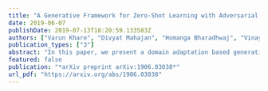 ```yaml
---
title: "A Generative Framework for Zero-Shot Learning with Adversarial Domain Adaptation"
date: 2019-06-07
publishDate: 2019-07-13T18:20:59.133583Z
authors: ["Varun Khare", "Divyat Mahajan", "Homanga Bharadhwaj", "Vinay Verma", "Piyush Rai"]
publication_types: ["3"]
abstract: "In this paper, we present a domain adaptation based generative framework for Zero-Shot Learning. We explicitly target the problem of domain shift between the seen and unseen class distribution in Zero-Shot Learning (ZSL) and seek to minimize it by developing a generative model and training it via adversarial domain adaptation. Our approach is based on end-to-end learning of the class distributions of seen classes and unseen classes. To enable the model to learn the class distributions of unseen classes, we parameterize these class distributions in terms of the class attribute information (which is available for both seen and unseen classes). This provides a very simple way to learn the class distribution of any unseen class, given only its class attribute information, and no labeled training data. Training this model with adversarial domain adaptation provides robustness against the distribution mismatch between the data from seen and unseen classes. Through a comprehensive set of experiments, we show that our model yields superior accuracies as compared to various state-of-the-art ZSL models, on a variety of benchmark datasets."
featured: false
publication: "*arXiv preprint arXiv:1906.03038*"
url_pdf: "https://arxiv.org/abs/1906.03038"
---
```


